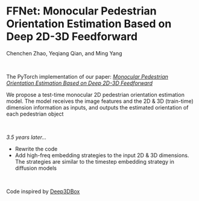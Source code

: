 # FFNet: Monocular Pedestrian Orientation Estimation Based on Deep 2D-3D Feedforward
Chenchen Zhao, Yeqiang Qian, and Ming Yang

<br />

The PyTorch implementation of our paper: *[Monocular Pedestrian Orientation Estimation Based on Deep 2D-3D Feedforward](https://arxiv.org/abs/1909.10970)*

We propose a test-time monocular 2D pedestrian orientation estimation model. The model receives the image features and the 2D & 3D (train-time) dimension information as inputs, and outputs the estimated orientation of each pedestrian object

<br />

*3.5 years later...*
- Rewrite the code
- Add high-freq embedding strategies to the input 2D & 3D dimensions. The strategies are similar to the timestep embedding strategy in diffusion models

<br />

Code inspired by [Deep3DBox](https://github.com/smallcorgi/3D-Deepbox)
